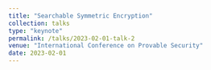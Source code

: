 ```yaml
---
title: "Searchable Symmetric Encryption"
collection: talks
type: "keynote"
permalink: /talks/2023-02-01-talk-2
venue: "International Conference on Provable Security"
date: 2023-02-01
---
```


